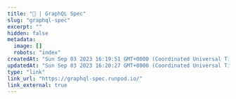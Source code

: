 ```yaml
---
title: "🧬 | GraphQL Spec"
slug: "graphql-spec"
excerpt: ""
hidden: false
metadata: 
  image: []
  robots: "index"
createdAt: "Sun Sep 03 2023 16:19:51 GMT+0000 (Coordinated Universal Time)"
updatedAt: "Sun Sep 03 2023 16:20:27 GMT+0000 (Coordinated Universal Time)"
type: "link"
link_url: "https://graphql-spec.runpod.io/"
link_external: true
---
```


